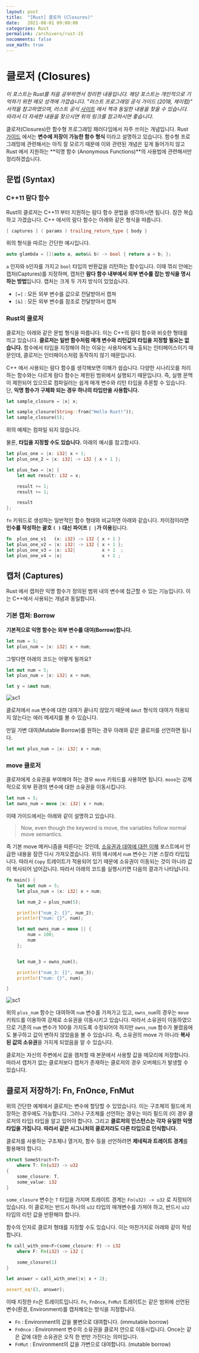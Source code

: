 ```yaml
---
layout: post
title:  "[Rust] 클로저 (Closures)"
date:   2021-08-01 09:00:00
categories: Rust
permalink: /archivers/rust-15
nocomments: false
use_math: true 
---
```


# 클로저 (Closures)
 
*이 포스트는 Rust를 처음 공부하면서 정리한 내용입니다. 해당 포스트는 개인적으로 기억하기 위한 메모 성격에 가깝습니다. "러스트 프로그래밍 공식 가이드 (2018, 제이펍)" 서적을 참고하였으며, 러스트 공식 [사이트](https://doc.rust-lang.org/1.30.0/book/2018-edition/foreword.html) 에서 책과 동일한 내용을 찾을 수 있습니다. 따라서 더 자세한 내용을 찾으시면 위의 링크를 참고하시면 좋습니다.*

클로저(Closures)란 함수형 프로그래밍 패러다임에서 자주 쓰이는 개념입니다. Rust [가이드](https://web.mit.edu/rust-lang_v1.25/arch/amd64_ubuntu1404/share/doc/rust/html/book/first-edition/closures.html#syntax) 에서는 **변수에 저장이 가능한 함수 형식** 이라고 설명하고 있습니다. 함수형 프로그래밍에 관련해서는 아직 잘 모르기 때문에 이와 관련된 개념은 깊게 들어가지 않고 Rust 에서 지원하는 **익명 함수 (Anonymous Functions)**의 사용법에 관련해서만 정리하겠습니다. 

<!--more-->

## 문법 (Syntax)

### C++11 람다 함수

Rust의 클로저는 C++11 부터 지원하는 람다 함수 문법을 생각하시면 됩니다. 잠깐 복습하고 가겠습니다. C++ 에서의 람다 함수는 아래와 같은 형식을 따릅니다.

```cpp
[ captures ] ( params ) trailing_return_type { body }
```

위의 형식을 따르는 간단한 예시입니다.

```cpp
auto glambda = [](auto a, auto&& b) -> bool { return a < b; };
```

`a` 인자와 `b`인자를 가지고 `bool` 타입의 반환값을 리턴하는 함수입니다. 이때 꺾쇠 안에는 캡처(Captures)를 지정하며, 캡처란 **람다 함수 내부에서 외부 변수를 잡는 방식을 명시하는 방법**입니다. 캡처는 크게 두 가지 방식이 있었습니다. 

- `[=]` : 모든 외부 변수를 값으로 전달받아서 캡쳐
- `[&]` : 모든 외부 변수를 참조로 전달받아서 캡쳐


### Rust의 클로저

클로저는 아래와 같은 문법 형식을 따릅니다. 이는 C++의 람다 함수와 비슷한 형태를 띄고 있습니다. **클로저는 일반 함수처럼 매개 변수와 리턴값의 타입을 지정할 필요는 없습니다.** 함수에서 타입을 지정해야 하는 이유는 사용자에게 노출되는 인터페이스이기 때문인데, 클로저는 인터페이스처럼 동작하지 않기 때문입니다. 

C++ 에서 사용되는 람다 함수를 생각해보면 이해가 쉽습니다. 다양한 시나리오를 처리하는 함수와는 다르게 람다 함수는 제한된 범위에서 실행되기 때문입니다. 즉, 실행 문맥이 제한되어 있으므로 컴파일러는 쉽게 매개 변수와 리턴 타입을 추론할 수 있습니다. 단, **익명 함수가 구체화 되는 경우 하나의 타입만을 사용합니다.**

```rust
let sample_closure = |x| x;

let sample_closure(String::from("Hello Rust!"));
let sample_closure(5);
```

위의 예제는 컴파일 되지 않습니다. 

물론, **타입을 지정할 수도 있습니다.** 아래의 예시를 참고합시다.

```rust
let plus_one = |x: i32| x + 1;
let plus_one_2 = |x: i32| -> i32 { x + 1 };

let plus_two = |x| {
    let mut result: i32 = x;

    result += 1;
    result += 1;

    result
};
```

`fn` 키워드로 생성하는 일반적인 함수 형태와 비교하면 아래와 같습니다. 차이점이라면 **인수를 작성하는 괄호 `( )` 대신 파이프 `| |`가 이용**됩니다. 


```rust
fn  plus_one_v1   (x: i32) -> i32 { x + 1 }
let plus_one_v2 = |x: i32| -> i32 { x + 1 };
let plus_one_v3 = |x: i32|          x + 1  ;
let plus_one_v4 = |x|               x + 1 ;
```


## 캡처 (Captures)

Rust 에서 캡처란 익명 함수가 정의된 범위 내의 변수에 접근할 수 있는 기능입니다. 이는 C++에서 사용되는 개념과 동일합니다. 

### 기본 캡쳐: Borrow

**기본적으로 익명 함수는 외부 변수를 대여(Borrow)합니다.** 

```rust
let num = 5;
let plus_num = |x: i32| x + num;
```

그렇다면 아래의 코드는 어떻게 될까요?

```rust
let mut num = 5;
let plus_num = |x: i32| x + num;

let y = &mut num;
```

![sc1](../assets/posts/2021-08-01-rust-15/screenshot-1.png)

클로저에서 `num` 변수에 대한 대여가 끝나지 않았기 때문에 `&mut` 형식의 대여가 허용되지 않는다는 에러 메세지를 볼 수 있습니다. 

만일 가변 대여(Mutable Borrow)를 원하는 경우 아래와 같은 클로저를 선언하면 됩니다. 

```rust
let mut plus_num = |x: i32| x + num;
```

### move 클로저

클로저에게 소유권을 부여해야 하는 경우 `move` 키워드를 사용하면 됩니다. `move`는 강제적으로 외부 환경의 변수에 대한 소유권을 이동시킵니다. 

```rust
let num = 5;
let owns_num = move |x: i32| x + num;
```

이때 가이드에서는 아래와 같이 설명하고 있습니다.

> Now, even though the keyword is move, the variables follow normal move semantics.

즉 기본 move 메커니즘을 따른다는 것인데, [소유권과 대여에 대한 이해](https://sjoon-oh.github.io/archivers/rust-4#3-%EB%B3%B5%EC%82%ACcopy) 포스트에서 언급한 내용을 잠깐 다시 가져오겠습니다. 위의 예시에서 `num` 변수는 기본 스칼라 타입입니다. 따라서 `Copy` 트레이트가 적용되어 있기 때문에 소유권이 이동되는 것이 아니라 값이 복사되어 넘어갑니다. 따라서 아래의 코드를 실행시키면 다음의 결과가 나타납니다. 

```rust
fn main() {
    let mut num = 5;
    let plus_num = |x: i32| x + num;

    let num_2 = plus_num(5);

    println!("num_2: {}", num_2);
    println!("num: {}", num);

    let mut owns_num = move || {
        num = 100;
        num
    };


    let num_3 = owns_num();

    println!("num_3: {}", num_3);
    println!("num: {}", num);

}
``` 

![sc1](../assets/posts/2021-08-01-rust-15/screenshot-2.png)


위의 `plus_num` 함수는 대여하여 `num` 변수를 가져가고 있고, `owns_num`의 경우는 `move` 키워드를 이용하여 강제로 소유권을 이동시키고 있습니다. 따라서 소유권이 이동하였으므로 기존의 `num` 변수가 100을 가지도록 수정되어야 하지만 `owns_num` 함수가 불렸음에도 불구하고 값이 변하지 않았음을 볼 수 있습니다. 즉, 소유권의 move 가 아니라 **복사된 값의 소유권**을 가지게 되었음을 알 수 있습니다.

클로저는 자신의 주변에서 값을 캠처할 때 본문에서 사용할 값을 메모리에 저장합니다. 따라서 캡처가 없는 클로저보다 캡처가 존재하는 클로저의 경우 오버헤드가 발생할 수 있습니다.


## 클로저 저장하기: Fn, FnOnce, FnMut

위의 간단한 예제에서 클로저는 변수에 할당할 수 있었습니다. 이는 구조체의 필드에 저장하는 경우에도 가능합니다. 그러나 구조체를 선언하는 경우는 미리 필드의 (이 경우 클로저의 타입) 타입을 알고 있어야 합니다. 그리고 **클로저의 인스턴스는 각자 유일한 익명 타입을 가집니다. 따라서 같은 시그니처의 클로저라도 다른 타입으로 인식합니다.** 

클로저를 사용하는 구조체나 열거자, 함수 등을 선언하려면 **제네릭과 트레이트 경계**를 활용해야 합니다.

```rust
struct SomeStruct<T> 
    where T: Fn(u32) -> u32
{
    some_closure: T,
    some_value: i32
}
```

`some_closure` 변수는 `T` 타입을 가지며 트레이트 경계는 `Fn(u32) -> u32` 로 지정되어 있습니다. 이 클로저는 반드시 하나의 `u32` 타입의 매개변수를 가져야 하고, 반드시 `u32` 타입의 리턴 값을 반환해야 합니다.

함수의 인자로 클로저 형태를 지정할 수도 있습니다. 이는 마찬가지로 아래와 같이 작성합니다.

```rust
fn call_with_one<F>(some_closure: F) -> i32
    where F: Fn(i32) -> i32 {

    some_closure(1)
}

let answer = call_with_one(|x| x + 2);

assert_eq!(3, answer);
```


이때 지정한 `Fn`은 트레이트입니다. `Fn`, `FnOnce`, `FnMut` 트레이트는 같은 범위에 선언된 변수(환경, Environment)를 캡처해오는 방식을 지정합니다. 

- `Fn` : Environment의 값을 불변으로 대여합니다. (immutable borrow)
- `FnOnce` : Environment 변수의 소유권을 클로저 안으로 이동시킵니다. Once는 같은 값에 대한 소유권은 오직 한 번만 가진다는 의미입니다.
- `FnMut` : Environment의 값을 가변으로 대여합니다. (mutable borrow)

